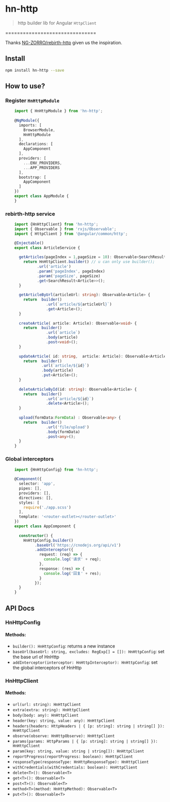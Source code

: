 # hn-http

> http builder lib for Angular `HttpClient`

===============================

Thanks [NG-ZORRO/rebirth-http](https://github.com/NG-ZORRO/rebirth-http) given us the inspiration.

## Install
```bash
npm install hn-http --save
```

## How to use?

### Register `HnHttpModule`

```typescript
    import { HnHttpModule } from 'hn-http';
    
    @NgModule({
      imports: [
        BrowserModule,
        HnHttpModule
      ],
      declarations: [
        AppComponent
      ],
      providers: [
        ...ENV_PROVIDERS,
        ...APP_PROVIDERS
      ],
      bootstrap: [
        AppComponent
      ]
    })
    export class AppModule {
    }


```
   
### rebirth-http service

```typescript
    import {HnHttpClient} from 'hn-http';
    import { Observable } from 'rxjs/Observable';
    import { HttpClient } from '@angular/common/http';

    @Injectable()
    export class ArticleService {
      
      getArticles(pageIndex = 1,pageSize = 10): Observable<SearchResult<Article>> {
        return HnHttpClient.builder() // u can only use builder();
              .url('article')
              .param('pageIndex', pageIndex)
              .param('pageSize', pageSize)
              .get<SearchResult<Article>>();
      }
    
      getArticleByUrl(articleUrl: string): Observable<Article> {
        return  builder() 
                  .url(`article/${articleUrl}`)
                  .get<Article>();
      }
      
      createArticle( article: Article): Observable<void> {
        return  builder() 
                  .url(`article`)
                  .body(article)
                  .post<void>();
      }
      
      updateArticle( id: string,  article: Article): Observable<Article> {
        return  builder() 
                .url(`article/${id}`)
                .body(article)
                .put<Article>();
      }
      
      deleteArticleById(id: string): Observable<Article> {
        return  builder() 
                  .url(`article/${id}`)
                  .delete<Article>(); 
      }
      
      upload(formData:FormData) : Observable<any> {
        return  builder() 
                  .url('file/upload')
                  .body(formData)
                  .post<any>(); 
      }
    }
```

### Global interceptors

```typescript
    import {HnHttpConfig} from 'hn-http';
    
    @Component({
      selector: 'app',
      pipes: [],
      providers: [],
      directives: [],
      styles: [
        require('./app.scss')
      ],
      template: '<router-outlet></router-outlet>'
    })
    export class AppComponent {
    
      constructor() {
        HnHttpConfig.builder()
             .baseUrl('https://cnodejs.org/api/v1')
             .addInterceptor({
               request: (req) => {
                 console.log('请求' + req);
               },
               response: (res) => {
                 console.log('回复' + res);
               }
             });
      }
    }
```   

## API Docs

### HnHttpConfig

#### Methods:
- `builder(): HnHttpConfig`: returns a new instance
- `baseUrl(baseUrl: string, excludes: RegExp[] = []): HnHttpConfig`: set the base url of HnHttp
- `addInterceptor(interceptor: HnHttpInterceptor): HnHttpConfig`: set the global interceptors of HnHttp


### HnHttpClient

#### Methods:
- `url(url: string): HnHttpClient`
- `extra(extra: string): HnHttpClient`
- `body(body: any): HnHttpClient`
- `header(key: string, value: any): HnHttpClient`
- `headers(headers: HttpHeaders | { [p: string]: string | string[] }): HnHttpClient`
- `observe(observe: HnHttpObserve): HnHttpClient`
- `params(params: HttpParams | { [p: string]: string | string[] }): HnHttpClient`
- `param(key: string, value: string | string[]): HnHttpClient`
- `reportProgress(reportProgress: boolean): HnHttpClient`
- `responseType(responseType: HnHttpResponseType): HnHttpClient`
- `withCredentials(withCredentials: boolean): HnHttpClient`
- `delete<T>(): Observable<T>`
- `get<T>(): Observable<T>`
- `post<T>(): Observable<T>`
- `method<T>(method: HnHttpMethod): Observable<T>`
- `put<T>(): Observable<T>`
